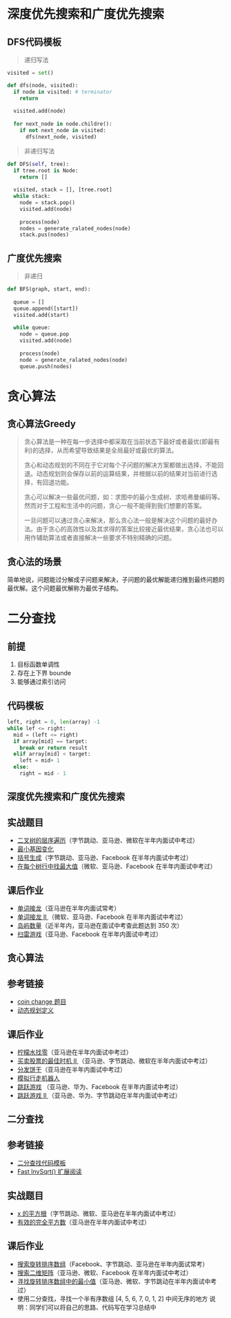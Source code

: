 # 深度优先搜索和广度优先搜索



## DFS代码模板

> 递归写法

```python
visited = set()

def dfs(node, visited):
  if node in visited: # terminator
    return
  
  visited.add(node)
  
  for next_node in node.childre():
    if not next_node in visited:
      dfs(next_node, visited)
```

> 非递归写法

```python
def DFS(self, tree):
  if tree.root is Node:
    return []
  
  visited, stack = [], [tree.root]
  while stack:
    node = stack.pop()
    visited.add(node)
    
    process(node)
    nodes = generate_ralated_nodes(node)
    stack.pus(nodes)
```



## 广度优先搜索

> 非递归

```python
def BFS(graph, start, end):
  
  queue = []
  queue.append([start])
  visited.add(start)
  
  while queue:
    node = queue.pop
    visited.add(node)
    
    process(node)
    node = generate_ralated_nodes(node)
    queue.push(nodes)
```



# 贪心算法

## 贪心算法Greedy

>贪心算法是一种在每一步选择中都采取在当前状态下最好或者最优(即最有利)的选择，从而希望导致结果是全局最好或最优的算法。
>
>贪心和动态规划的不同在于它对每个子问题的解决方案都做出选择，不能回退。动态规划则会保存以前的运算结果，并根据以前的结果对当前进行选择，有回退功能。
>
>贪心可以解决一些最优问题，如：求图中的最小生成树、求哈弗曼编码等。然而对于工程和生活中的问题，贪心一般不能得到我们想要的答案。
>
>一旦问题可以通过贪心来解决，那么贪心法一般是解决这个问题的最好办法。由于贪心的高效性以及其求得的答案比较接近最优结果，贪心法也可以用作辅助算法或者直接解决一些要求不特别精确的问题。



## 贪心法的场景

简单地说，问题能过分解成子问题来解决，子问题的最优解能递归推到最终问题的最优解。这个问题最优解称为最优子结构。



# 二分查找

## 前提

1. 目标函数单调性
2. 存在上下界 bounde
3. 能够通过索引访问

## 代码模板

```python
left, right = 0, len(array) -1
while lef <= right:
  mid = (left <= right)
  if array[mid] == target:
    break or return result
  elif array[mid] < target:
    left = mid+ 1
  else:
    right = mid - 1 
```

## 深度优先搜索和广度优先搜索

## 实战题目

- [二叉树的层序遍历](https://leetcode-cn.com/problems/binary-tree-level-order-traversal/#/description)（字节跳动、亚马逊、微软在半年内面试中考过）
- [最小基因变化](https://leetcode-cn.com/problems/minimum-genetic-mutation/#/description)
- [括号生成](https://leetcode-cn.com/problems/generate-parentheses/#/description)（字节跳动、亚马逊、Facebook 在半年内面试中考过）
- [在每个树行中找最大值](https://leetcode-cn.com/problems/find-largest-value-in-each-tree-row/#/description)（微软、亚马逊、Facebook 在半年内面试中考过）

## 课后作业

- [单词接龙](https://leetcode-cn.com/problems/word-ladder/description/)（亚马逊在半年内面试常考）
- [单词接龙 II ](https://leetcode-cn.com/problems/word-ladder-ii/description/)（微软、亚马逊、Facebook 在半年内面试中考过）
- [岛屿数量](https://leetcode-cn.com/problems/number-of-islands/)（近半年内，亚马逊在面试中考查此题达到 350 次）
- [扫雷游戏](https://leetcode-cn.com/problems/minesweeper/description/)（亚马逊、Facebook 在半年内面试中考过）

## 贪心算法

## 参考链接

- [coin change 题目](https://leetcode-cn.com/problems/coin-change/)
- [动态规划定义](https://zh.wikipedia.org/wiki/动态规划)

## 课后作业

- [柠檬水找零](https://leetcode-cn.com/problems/lemonade-change/description/)（亚马逊在半年内面试中考过）
- [买卖股票的最佳时机 II ](https://leetcode-cn.com/problems/best-time-to-buy-and-sell-stock-ii/description/)（亚马逊、字节跳动、微软在半年内面试中考过）
- [分发饼干](https://leetcode-cn.com/problems/assign-cookies/description/)（亚马逊在半年内面试中考过）
- [模拟行走机器人](https://leetcode-cn.com/problems/walking-robot-simulation/description/)
- [跳跃游戏](https://leetcode-cn.com/problems/jump-game/) （亚马逊、华为、Facebook 在半年内面试中考过）
- [跳跃游戏 II ](https://leetcode-cn.com/problems/jump-game-ii/)（亚马逊、华为、字节跳动在半年内面试中考过）

## 二分查找

## 参考链接

- [二分查找代码模板](https://shimo.im/docs/xvIIfeEzWYEUdBPD/)
- [Fast InvSqrt() 扩展阅读](https://www.beyond3d.com/content/articles/8/)

## 实战题目

- [x 的平方根](https://leetcode-cn.com/problems/sqrtx/)（字节跳动、微软、亚马逊在半年内面试中考过）
- [有效的完全平方数](https://leetcode-cn.com/problems/valid-perfect-square/)（亚马逊在半年内面试中考过）

## 课后作业

- [搜索旋转排序数组](https://leetcode-cn.com/problems/search-in-rotated-sorted-array/)（Facebook、字节跳动、亚马逊在半年内面试常考）
- [搜索二维矩阵](https://leetcode-cn.com/problems/search-a-2d-matrix/)（亚马逊、微软、Facebook 在半年内面试中考过）
- [寻找旋转排序数组中的最小值](https://leetcode-cn.com/problems/find-minimum-in-rotated-sorted-array/)（亚马逊、微软、字节跳动在半年内面试中考过）
- 使用二分查找，寻找一个半有序数组 [4, 5, 6, 7, 0, 1, 2] 中间无序的地方
  说明：同学们可以将自己的思路、代码写在学习总结中